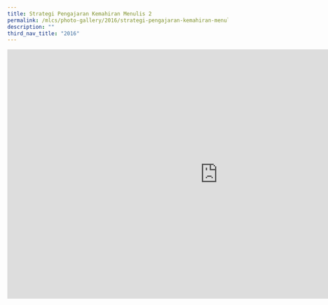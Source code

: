 ```yaml
---
title: Strategi Pengajaran Kemahiran Menulis 2
permalink: /mlcs/photo-gallery/2016/strategi-pengajaran-kemahiran-menulis-2/
description: ""
third_nav_title: "2016"
---
```

<iframe allowfullscreen="true" height="569" width="960" frameborder="0" src="https://docs.google.com/presentation/d/e/2PACX-1vTN24cgE2Q_90oRW4qccB8o6U72sLxI3PoQL0TBiTR7mU-x3N8KiX5kQW8PaB0FmNWekUxoC1q3sdjV/embed?start=true&amp;loop=true&amp;delayms=5000"></iframe>
